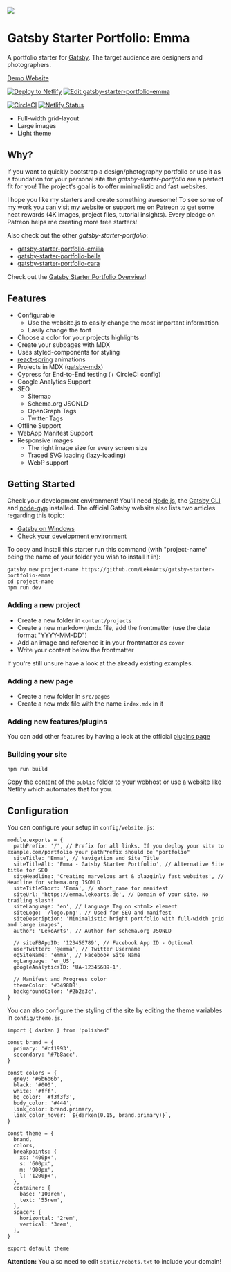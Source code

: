 ![](https://i.imgur.com/M0nwIVi.png)

# Gatsby Starter Portfolio: Emma

A portfolio starter for [Gatsby](https://www.gatsbyjs.org/). The target audience are designers and photographers.

[Demo Website](https://emma.lekoarts.de)

[![Deploy to Netlify](https://www.netlify.com/img/deploy/button.svg)](https://app.netlify.com/start/deploy?repository=https://github.com/LekoArts/gatsby-starter-portfolio-emma) [![Edit gatsby-starter-portfolio-emma](https://codesandbox.io/static/img/play-codesandbox.svg)](https://codesandbox.io/s/github/LekoArts/gatsby-starter-portfolio-emma/tree/master/)

[![CircleCI](https://circleci.com/gh/LekoArts/gatsby-starter-portfolio-emma.svg?style=svg)](https://circleci.com/gh/LekoArts/gatsby-starter-portfolio-emma) [![Netlify Status](https://api.netlify.com/api/v1/badges/5a4f3e8c-82cb-411d-89f1-fcfde2d3cf80/deploy-status)](https://app.netlify.com/sites/portfolio-emma/deploys)

- Full-width grid-layout
- Large images
- Light theme

## Why?

If you want to quickly bootstrap a design/photography portfolio or use it as a foundation for your personal site the _gatsby-starter-portfolio_ are a perfect fit for you! The project's goal is to offer minimalistic and fast websites.

I hope you like my starters and create something awesome! To see some of my work you can visit my [website](https://www.lekoarts.de) or support me on [Patreon](https://www.patreon.com/lekoarts) to get some neat rewards (4K images, project files, tutorial insights). Every pledge on Patreon helps me creating more free starters!

Also check out the other _gatsby-starter-portfolio_:

- [gatsby-starter-portfolio-emilia](https://github.com/LekoArts/gatsby-starter-portfolio-emilia)
- [gatsby-starter-portfolio-bella](https://github.com/LekoArts/gatsby-starter-portfolio-bella)
- [gatsby-starter-portfolio-cara](https://github.com/LekoArts/gatsby-starter-portfolio-cara)

Check out the [Gatsby Starter Portfolio Overview](https://gatsby-starter-portfolio.netlify.com/)!

## Features

- Configurable
  - Use the website.js to easily change the most important information
  - Easily change the font
- Choose a color for your projects highlights
- Create your subpages with MDX
- Uses styled-components for styling
- [react-spring](https://github.com/react-spring/react-spring) animations
- Projects in MDX ([gatsby-mdx](https://github.com/ChristopherBiscardi/gatsby-mdx))
- Cypress for End-to-End testing (+ CircleCI config)
- Google Analytics Support
- SEO
  - Sitemap
  - Schema.org JSONLD
  - OpenGraph Tags
  - Twitter Tags
- Offline Support
- WebApp Manifest Support
- Responsive images
  - The right image size for every screen size
  - Traced SVG loading (lazy-loading)
  - WebP support

## Getting Started

Check your development environment! You'll need [Node.js](https://nodejs.org/en/), the [Gatsby CLI](https://www.gatsbyjs.org/docs/) and [node-gyp](https://github.com/nodejs/node-gyp#installation) installed. The official Gatsby website also lists two articles regarding this topic:

- [Gatsby on Windows](https://www.gatsbyjs.org/docs/gatsby-on-windows/)
- [Check your development environment](https://www.gatsbyjs.org/tutorial/part-zero/)

To copy and install this starter run this command (with "project-name" being the name of your folder you wish to install it in):

```
gatsby new project-name https://github.com/LekoArts/gatsby-starter-portfolio-emma
cd project-name
npm run dev
```

### Adding a new project

- Create a new folder in `content/projects`
- Create a new markdown/mdx file, add the frontmatter (use the date format "YYYY-MM-DD")
- Add an image and reference it in your frontmatter as `cover`
- Write your content below the frontmatter

If you're still unsure have a look at the already existing examples.

### Adding a new page

- Create a new folder in `src/pages`
- Create a new mdx file with the name `index.mdx` in it

### Adding new features/plugins

You can add other features by having a look at the official [plugins page](https://www.gatsbyjs.org/docs/plugins/)

### Building your site

```
npm run build
```

Copy the content of the `public` folder to your webhost or use a website like Netlify which automates that for you.

## Configuration

You can configure your setup in `config/website.js`:

```JS
module.exports = {
  pathPrefix: '/', // Prefix for all links. If you deploy your site to example.com/portfolio your pathPrefix should be "portfolio"
  siteTitle: 'Emma', // Navigation and Site Title
  siteTitleAlt: 'Emma - Gatsby Starter Portfolio', // Alternative Site title for SEO
  siteHeadline: 'Creating marvelous art & blazginly fast websites', // Headline for schema.org JSONLD
  siteTitleShort: 'Emma', // short_name for manifest
  siteUrl: 'https://emma.lekoarts.de', // Domain of your site. No trailing slash!
  siteLanguage: 'en', // Language Tag on <html> element
  siteLogo: '/logo.png', // Used for SEO and manifest
  siteDescription: 'Minimalistic bright portfolio with full-width grid and large images',
  author: 'LekoArts', // Author for schema.org JSONLD

  // siteFBAppID: '123456789', // Facebook App ID - Optional
  userTwitter: '@emma', // Twitter Username
  ogSiteName: 'emma', // Facebook Site Name
  ogLanguage: 'en_US',
  googleAnalyticsID: 'UA-12345689-1',

  // Manifest and Progress color
  themeColor: '#3498DB',
  backgroundColor: '#2b2e3c',
}
```

You can also configure the styling of the site by editing the theme variables in `config/theme.js`.

```JS
import { darken } from 'polished'

const brand = {
  primary: '#cf1993',
  secondary: '#7b8acc',
}

const colors = {
  grey: '#6b6b6b',
  black: '#000',
  white: '#fff',
  bg_color: '#f3f3f3',
  body_color: '#444',
  link_color: brand.primary,
  link_color_hover: `${darken(0.15, brand.primary)}`,
}

const theme = {
  brand,
  colors,
  breakpoints: {
    xs: '400px',
    s: '600px',
    m: '900px',
    l: '1200px',
  },
  container: {
    base: '100rem',
    text: '55rem',
  },
  spacer: {
    horizontal: '2rem',
    vertical: '3rem',
  },
}

export default theme
```

**Attention:** You also need to edit `static/robots.txt` to include your domain!
